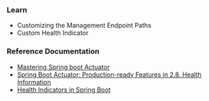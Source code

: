 ### Learn
- Customizing the Management Endpoint Paths
- Custom Health Indicator

### Reference Documentation

* [Mastering Spring boot Actuator](https://dimitr.im/mastering-spring-boot-actuator)
* [Spring Boot Actuator: Production-ready Features in 2.8. Health Information](https://docs.spring.io/spring-boot/docs/current/reference/html/production-ready-features.html#production-ready-health)
* [Health Indicators in Spring Boot](https://www.baeldung.com/spring-boot-health-indicators)

